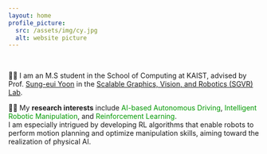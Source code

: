 ```yaml
---
layout: home
profile_picture:
  src: /assets/img/cy.jpg
  alt: website picture
---
```

<br>
<p>
  👨‍🎓 I am an M.S student in the School of Computing at KAIST, advised by Prof. <a href="https://sgvr.kaist.ac.kr/~sungeui/">Sung-eui Yoon</a> in the <a href="https://sgvr.kaist.ac.kr/">Scalable Graphics, Vision, and Robotics (SGVR) Lab</a>.
</p>

<p>
  👨‍🔬 My <b>research interests</b> include <font color='#009900'>AI-based Autonomous Driving</font>, <font color='#009900'>Intelligent Robotic Manipulation</font>, and <font color='#009900'>Reinforcement Learning</font>. <br> I am especially intrigued by developing RL algorithms that enable robots to perform motion planning and optimize manipulation skills, aiming toward the realization of physical AI.
</p>
